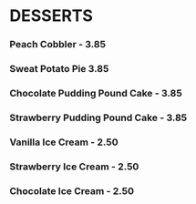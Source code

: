 # DESSERTS

### Peach Cobbler - 3.85
### Sweat Potato Pie 3.85
### Chocolate Pudding Pound Cake - 3.85
### Strawberry Pudding Pound Cake - 3.85
### Vanilla Ice Cream - 2.50
### Strawberry Ice Cream - 2.50
### Chocolate Ice Cream - 2.50